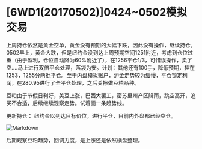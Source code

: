 # [6WD1(20170502)]0424~0502模拟交易

上周持仓依然是黄金空单，黄金没有预期的大幅下跌，因此没有操作，继续持仓。0502早上，黄金大跌，但是纽约金没到达上周预期空间1251附近，考虑到仓位过重（由于盈利，仓位自动降为60%附近了），在1256平仓1/3，可惜误操作，卖了空....马上进行双倍平仓处理，落袋为安。计划：其他还有100手，降低预期，挂在1253，1255分两批平仓。至于内盘模拟账户，沪金走势较为缓慢，平仓锁定利润，在280.95进行了全平仓处理，之后关擦做豆粕品种。

豆粕由于节假日利好，美豆上涨，巴西大罢工，密苏里州产区降雨，跳空高开，追买不合适，后续继续观察走势。试着画一条趋势线。

更新持仓：
纽约金以到达目标价位，进行平仓，目前内外盘都已经空仓。

![Markdown](http://i4.buimg.com/590848/bc305047988c40ca.png)

后期观察豆粕趋势，回调力度，是上涨还是依然横盘整理。

